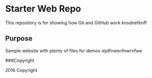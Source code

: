 # Starter Web Repo

This repository is for showing how Git and GitHub work
knsdnefenff
## Purpose

Sample website with plenty of files for demos
iejdfnwenfnwrnfwe


###Copyright

2016 Copyright
